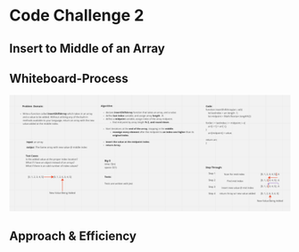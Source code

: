 # Code Challenge 2

## Insert to Middle of an Array

<!-- Write a function called insertShiftArray which takes in an array and a value to be added. Without utilizing any of the built-in methods available to your language, return an array with the new value added at the middle index. -->

## Whiteboard-Process

![Code Challenge 2](assets/CodeChallenge2.jpg)

## Approach & Efficiency

<!-- We interated throught the loop to locate the center and then placed the new value in that center -->
